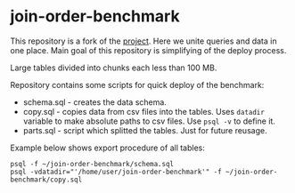 # join-order-benchmark

This repository is a fork of the [project](https://github.com/gregrahn/join-order-benchmark).
Here we unite queries and data in one place.
Main goal of this repository is simplifying of the deploy process.

Large tables divided into chunks each less than 100 MB.

Repository contains some scripts for quick deploy of the benchmark:
* schema.sql - creates the data schema.
* copy.sql - copies data from csv files into the tables. Uses `datadir` variable to make absolute paths to csv files. Use `psql -v` to define it.
* parts.sql - script which splitted the tables. Just for future reusage.

Example below shows export procedure of all tables:

```
psql -f ~/join-order-benchmark/schema.sql
psql -vdatadir="'/home/user/join-order-benchmark'" -f ~/join-order-benchmark/copy.sql
```

